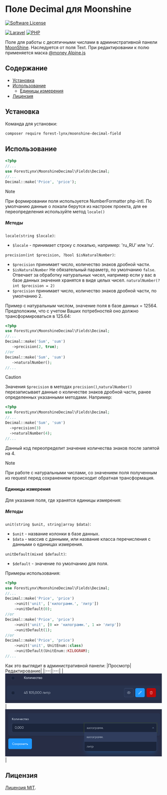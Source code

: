 # Поле Decimal для Moonshine
[![Software License][ico-license]](LICENSE)

[![Laravel][ico-laravel]](Laravel) [![PHP][ico-php]](PHP) 

Поле для работы с десятичными числами в административной панели [MoonShine](https://moonshine-laravel.com/). Наследуется от поля Text.
При редактировании к полю применяется маска [@money Alpine.js](https://alpinejs.dev/plugins/mask#money-inputs)

## Содержание
* [Установка](#установка)
* [Использование](#использование)
    * [Единицы измерения](#единицы-измерения)
* [Лицензия](#лицензия)

## Установка
Команда для установки:
```bash
composer require forest-lynx/moonshine-decimal-field
```
## Использование
```php
<?php
//...
use ForestLynx\MoonshineDecimal\Fields\Decimal;
//...
Decimal::make('Price', 'price');
```
> [!NOTE] 
> При формировании поля используется NumberFormatter php-intl.
> По умолчанию данные о локали берутся из настроек проекта, для ее переопределения используйте метод `locale()`

##### Методы
`locale(string $locale)`:
- `$locale` - принимает строку с локалью, например: 'ru_RU' или 'ru'.

`precision(int $precision, ?bool $isNaturalNumber)`:
 - `$precision` принимает число, количество знаков дробной части.
 - `$isNaturalNumber` Не обязательный параметр, по умолчанию `false`. Отвечает за обработку натуральных чисел, например если у вас в базе данных значения хранятся в виде целых чисел.
`naturalNumber(?int $precision = 2)`
- `$precision` принимает число, количество знаков дробной части, по умолчанию 2.

Пример с натуральным числом, значение поля в базе данных = 12564. Предположим, что с учетом Ваших потребностей оно должно трансформироваться в 125.64:
```php
<?php
use ForestLynx\MoonshineDecimal\Fields\Decimal;
//...
Decimal::make('Sum', 'sum')
   ->precision(2, true);
//or
Decimal::make('Sum', 'sum')
   ->naturalNumber();
//...
```
>[!CAUTION]
> Значения `$precision` в методах `precision()`,`naturalNumber()` перезаписывает данные о количестве знаков дробной части, ранее определенных указанными методами.
>Например:
>```php
><?php
>use ForestLynx\MoonshineDecimal\Fields\Decimal;
>//...
>Decimal::make('Sum', 'sum')
>   ->precision(3)
>   ->naturalNumber(4);
>//...
>```
>Данный код переопределит значение количества знаков после запятой на 4.

> [!NOTE]
> При работе с натуральными числами, со значением поля полученным из request перед сохранением происходит обратная трансформация.

#### Единицы измерения
Для указания поля, где хранятся единицы измерения:

##### Методы
`unit(string $unit, string|array $data)`:
- `$unit` - название колонки в базе данных.
- `$data` - массив с данными, или название класса перечисления с данными о единицах измерения.

`unitDefault(mixed $default)`:
- `$default` - значение по умолчанию для поля.

Примеры использования:
```php
<?php
use ForestLynx\MoonshineDecimal\Fields\Decimal;
//...
Decimal::make('Price', 'price')
    ->unit('unit', ['килограмм.', 'литр'])
    ->unitDefault(0);
//or
Decimal::make('Price', 'price')
    ->unit('unit', [0 => 'килограмм.', 1 => 'литр'])
    ->unitDefault(1);
//or
Decimal::make('Price', 'price')
    ->unit('unit', UnitEnum::class)
    ->unitDefault(UnitEnum::KILOGRAM);
//...
```
Как это выглядит в административной панели:
|Просмотр|Редактирование|
|:--:|:--:|
|![preview](./screenshots/priview.png)|![edit](./screenshots/edit.png)|

## Лицензия
[Лицензия MIT](LICENSE).


[ico-license]: https://img.shields.io/badge/license-MIT-brightgreen.svg
[ico-laravel]: https://img.shields.io/badge/Laravel-10+-FF2D20?style=for-the-badge&logo=laravel
[ico-php]: https://img.shields.io/badge/PHP-8.1+-777BB4?style=for-the-badge&logo=php
